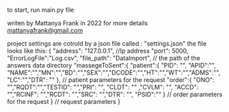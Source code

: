 to start, run main.py file

writen by Mattanya Frank in 2022
for more details mattanyafrank@gmail.com


project settings are cotrold by a json file called :
"settings.json"
 the file looks like this:
{
  "address": "127.0.0.1", //Ip address
  "port": 5000,
  "ErrorLogFile":"Log.csv",
  "file_path": "DataImport",   // the path of the answers data directory
  "massegeToSent":{
    "patient":{
      "PID": "", "APID":"", "NAME":"","MN":"","BD":"","SEX":"","DCODE":"","HT":"","WT":"","ADMS":"","LC":"","DTR": ""
    }, // patient parameters for the request
    "order":{
      "ONO": "","RQDT":"","TESTID": "","PRI": "", "CLDT": "" ,"CVLM": "", "ACCD": "","RCINF": "","RCDT": "","SRC": "","DTR": "", "PSID":""
    }    // order parameters for the request
  } // request parameters
}

